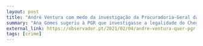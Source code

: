 ```yaml
---
layout: post
title: "André Ventura com medo da investigação da Procuradoria-Geral da República"
summary: "Ana Gomes sugeriu à PGR que investigasse a legalidade do Chega, nomeadamente o financiamento do partido e \"as agressões, ameaças e incitamentos à violência que o referido partido, por parte de seus dirigentes e diversos militantes, vem desencadeando contra jornalistas e ativistas políticos\". André Ventura, que defende a lei e a ordem, a cultura do "quem não deve não teme" e o combate à corrupção nas televisões, tem agora MEDO de ser investigado e pede à PGR que repudie o pedido de Ana Gomes. Onde está o corajoso líder que não tem nada a esconder?"
external_link: https://observador.pt/2021/02/04/andre-ventura-quer-pgr-a-repudiar-o-quanto-antes-pedido-de-ana-gomes/
tags: [crime]
---
```

